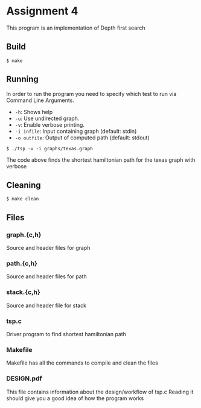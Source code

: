 # Assignment 4

This program is an implementation of Depth first search

## Build

    $ make

## Running

<p>In order to run the program you need to specify which test to run via Command Line Arguments.</p>

- `-h`: Shows help
- `-u`: Use undirected graph.
- `-v`: Enable verbose printing.
- `-i infile`: Input containing graph (default: stdin)
- `-o outfile`: Output of computed path (default: stdout)

```
$ ./tsp -v -i graphs/texas.graph
```

The code above finds the shortest hamiltonian path for the texas graph with verbose

## Cleaning

```
$ make clean
```

## Files

### graph.{c,h}

Source and header files for graph

### path.{c,h}

Source and header files for path

### stack.{c,h}

Source and header file for stack

### tsp.c

Driver program to find shortest hamiltonian path

### Makefile

Makefile has all the commands to compile and clean the files

### DESIGN.pdf

This file contains information about the design/workflow of tsp.c Reading it should give you a good idea of how the program works
